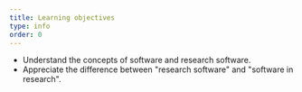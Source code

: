 ```yaml
---
title: Learning objectives
type: info
order: 0
---
```


- Understand the concepts of software and research software.
- Appreciate the difference between "research software" and "software in research".